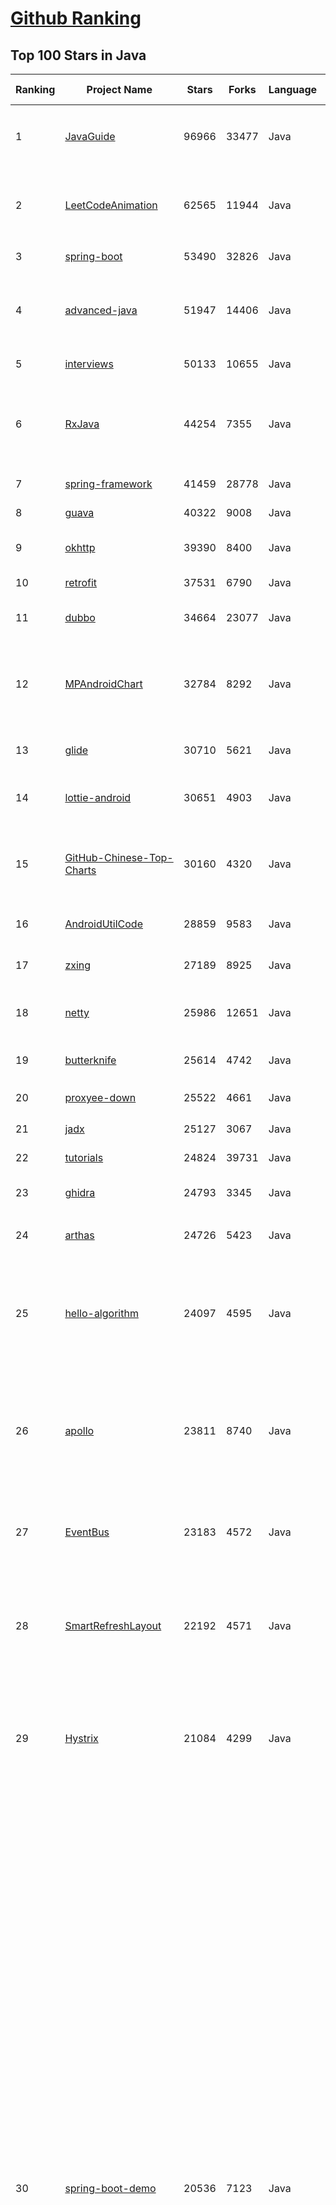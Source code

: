 [Github Ranking](../README.md)
==========

## Top 100 Stars in Java

| Ranking | Project Name | Stars | Forks | Language | Open Issues | Description | Last Commit |
| ------- | ------------ | ----- | ----- | -------- | ----------- | ----------- | ----------- |
| 1 | [JavaGuide](https://github.com/Snailclimb/JavaGuide) | 96966 | 33477 | Java | 38 | 「Java学习+面试指南」一份涵盖大部分 Java 程序员所需要掌握的核心知识。准备 Java 面试，首选 JavaGuide！ | 2021-02-12T01:58:30Z |
| 2 | [LeetCodeAnimation](https://github.com/MisterBooo/LeetCodeAnimation) | 62565 | 11944 | Java | 8 | Demonstrate all the questions on LeetCode in the form of animation.（用动画的形式呈现解LeetCode题目的思路） | 2020-09-30T01:43:30Z |
| 3 | [spring-boot](https://github.com/spring-projects/spring-boot) | 53490 | 32826 | Java | 527 | Spring Boot | 2021-02-17T00:05:00Z |
| 4 | [advanced-java](https://github.com/doocs/advanced-java) | 51947 | 14406 | Java | 1 | 😮 互联网 Java 工程师进阶知识完全扫盲：涵盖高并发、分布式、高可用、微服务、海量数据处理等领域知识，后端同学必看，前端同学也可学习 | 2021-02-13T01:54:39Z |
| 5 | [interviews](https://github.com/kdn251/interviews) | 50133 | 10655 | Java | 89 | Everything you need to know to get the job. | 2021-02-04T09:12:05Z |
| 6 | [RxJava](https://github.com/ReactiveX/RxJava) | 44254 | 7355 | Java | 9 | RxJava – Reactive Extensions for the JVM – a library for composing asynchronous and event-based programs using observable sequences for the Java VM. | 2021-02-16T09:52:51Z |
| 7 | [spring-framework](https://github.com/spring-projects/spring-framework) | 41459 | 28778 | Java | 1181 | Spring Framework | 2021-02-16T17:56:49Z |
| 8 | [guava](https://github.com/google/guava) | 40322 | 9008 | Java | 732 | Google core libraries for Java | 2021-02-16T03:24:59Z |
| 9 | [okhttp](https://github.com/square/okhttp) | 39390 | 8400 | Java | 93 | Square’s meticulous HTTP client for the JVM, Android, and GraalVM. | 2021-02-14T09:10:59Z |
| 10 | [retrofit](https://github.com/square/retrofit) | 37531 | 6790 | Java | 133 | A type-safe HTTP client for Android and the JVM | 2021-02-09T15:56:07Z |
| 11 | [dubbo](https://github.com/apache/dubbo) | 34664 | 23077 | Java | 1012 | Apache Dubbo is a high-performance, java based, open source RPC framework. | 2021-02-16T06:53:03Z |
| 12 | [MPAndroidChart](https://github.com/PhilJay/MPAndroidChart) | 32784 | 8292 | Java | 1913 | A powerful 🚀 Android chart view / graph view library, supporting line- bar- pie- radar- bubble- and candlestick charts as well as scaling, panning and animations. | 2021-02-08T14:59:39Z |
| 13 | [glide](https://github.com/bumptech/glide) | 30710 | 5621 | Java | 205 | An image loading and caching library for Android focused on smooth scrolling | 2021-02-12T19:23:51Z |
| 14 | [lottie-android](https://github.com/airbnb/lottie-android) | 30651 | 4903 | Java | 31 | Render After Effects animations natively on Android and iOS, Web, and React Native | 2021-02-16T23:05:04Z |
| 15 | [GitHub-Chinese-Top-Charts](https://github.com/kon9chunkit/GitHub-Chinese-Top-Charts) | 30160 | 4320 | Java | 90 | :cn: GitHub中文排行榜，帮助你发现高分优秀中文项目、更高效地吸收国人的优秀经验成果；榜单每周更新一次，敬请关注！ | 2021-02-07T07:43:33Z |
| 16 | [AndroidUtilCode](https://github.com/Blankj/AndroidUtilCode) | 28859 | 9583 | Java | 75 | :fire: Android developers should collect the following utils(updating). | 2021-02-07T04:46:53Z |
| 17 | [zxing](https://github.com/zxing/zxing) | 27189 | 8925 | Java | 8 | ZXing ("Zebra Crossing") barcode scanning library for Java, Android | 2021-01-19T19:41:00Z |
| 18 | [netty](https://github.com/netty/netty) | 25986 | 12651 | Java | 455 | Netty project - an event-driven asynchronous network application framework | 2021-02-16T13:25:21Z |
| 19 | [butterknife](https://github.com/JakeWharton/butterknife) | 25614 | 4742 | Java | 115 | Bind Android views and callbacks to fields and methods. | 2021-01-07T07:11:24Z |
| 20 | [proxyee-down](https://github.com/proxyee-down-org/proxyee-down) | 25522 | 4661 | Java | 211 | http下载工具，基于http代理，支持多连接分块下载 | 2020-08-11T09:34:25Z |
| 21 | [jadx](https://github.com/skylot/jadx) | 25127 | 3067 | Java | 153 | Dex to Java decompiler | 2021-02-13T14:58:38Z |
| 22 | [tutorials](https://github.com/eugenp/tutorials) | 24824 | 39731 | Java | 43 | Just Announced - "Learn Spring Security OAuth":  | 2021-02-16T18:50:14Z |
| 23 | [ghidra](https://github.com/NationalSecurityAgency/ghidra) | 24793 | 3345 | Java | 1100 | Ghidra is a software reverse engineering (SRE) framework | 2021-02-16T14:45:39Z |
| 24 | [arthas](https://github.com/alibaba/arthas) | 24726 | 5423 | Java | 169 | Alibaba Java Diagnostic Tool Arthas/Alibaba Java诊断利器Arthas | 2021-02-12T08:55:50Z |
| 25 | [hello-algorithm](https://github.com/geekxh/hello-algorithm) | 24097 | 4595 | Java | 3 | 🌍「算法面试+算法知识」针对小白的算法训练 \| 还包括：1、阿里、字节、滴滴 百篇大厂面经汇总 2、千本开源电子书  3、百张思维导图 （右侧来个 star 吧 🌹，English version supported） | 2020-11-20T05:49:43Z |
| 26 | [apollo](https://github.com/ctripcorp/apollo) | 23811 | 8740 | Java | 207 | Apollo（阿波罗）是携程框架部门研发的分布式配置中心，能够集中化管理应用不同环境、不同集群的配置，配置修改后能够实时推送到应用端，并且具备规范的权限、流程治理等特性，适用于微服务配置管理场景。 | 2021-02-16T10:41:02Z |
| 27 | [EventBus](https://github.com/greenrobot/EventBus) | 23183 | 4572 | Java | 139 | Event bus for Android and Java that simplifies communication between Activities, Fragments, Threads, Services, etc. Less code, better quality. | 2020-03-04T03:28:27Z |
| 28 | [SmartRefreshLayout](https://github.com/scwang90/SmartRefreshLayout) | 22192 | 4571 | Java | 136 | 🔥下拉刷新、上拉加载、二级刷新、淘宝二楼、RefreshLayout、OverScroll，Android智能下拉刷新框架，支持越界回弹、越界拖动，具有极强的扩展性，集成了几十种炫酷的Header和 Footer。 | 2021-01-06T14:31:20Z |
| 29 | [Hystrix](https://github.com/Netflix/Hystrix) | 21084 | 4299 | Java | 382 | Hystrix is a latency and fault tolerance library designed to isolate points of access to remote systems, services and 3rd party libraries, stop cascading failure and enable resilience in complex distributed systems where failure is inevitable. | 2021-02-05T08:39:30Z |
| 30 | [spring-boot-demo](https://github.com/xkcoding/spring-boot-demo) | 20536 | 7123 | Java | 73 | 该项目已成功集成 actuator(监控)、admin(可视化监控)、logback(日志)、aopLog(通过AOP记录web请求日志)、统一异常处理(json级别和页面级别)、freemarker(模板引擎)、thymeleaf(模板引擎)、Beetl(模板引擎)、Enjoy(模板引擎)、JdbcTemplate(通用JDBC操作数据库)、JPA(强大的ORM框架)、mybatis(强大的ORM框架)、通用Mapper(快速操作Mybatis)、PageHelper(通用的Mybatis分页插件)、mybatis-plus(快速操作Mybatis)、BeetlSQL(强大的ORM框架)、upload(本地文件上传和七牛云文件上传)、redis(缓存)、ehcache(缓存)、email(发送各种类型邮件)、task(基础定时任务)、quartz(动态管理定时任务)、xxl-job(分布式定时任务)、swagger(API接口管理测试)、security(基于RBAC的动态权限认证)、SpringSession(Session共享)、Zookeeper(结合AOP实现分布式锁)、RabbitMQ(消息队列)、Kafka(消息队列)、websocket(服务端推送监控服务器运行信息)、socket.io(聊天室)、ureport2(中国式报表)、打包成war文件、集成 ElasticSearch(基本操作和高级查询)、Async(异步任务)、集成Dubbo(采用官方的starter)、MongoDB(文档数据库)、neo4j(图数据库)、docker(容器化)、JPA多数据源、Mybatis多数据源、代码生成器、GrayLog(日志收集)、JustAuth(第三方登录)、LDAP(增删改查)、动态添加/切换数据源、单机限流(AOP + Guava RateLimiter)、分布式限流(AOP + Redis + Lua)、ElasticSearch 7.x(使用官方 Rest High Level Client)、HTTPS、Flyway(数据库初始化)、UReport2(中国式复杂报表)。 | 2021-02-08T09:51:52Z |
| 31 | [Signal-Android](https://github.com/signalapp/Signal-Android) | 19831 | 4666 | Java | 1306 | A private messenger for Android. | 2021-02-16T22:49:05Z |
| 32 | [toBeTopJavaer](https://github.com/hollischuang/toBeTopJavaer) | 19614 | 4463 | Java | 28 | To Be Top Javaer - Java工程师成神之路 | 2021-02-02T02:52:19Z |
| 33 | [RxAndroid](https://github.com/ReactiveX/RxAndroid) | 19329 | 2991 | Java | 1 | RxJava bindings for Android | 2021-02-04T19:46:59Z |
| 34 | [gson](https://github.com/google/gson) | 19191 | 3710 | Java | 634 | A Java serialization/deserialization library to convert Java Objects into JSON and back | 2021-01-21T05:48:12Z |
| 35 | [jeecg-boot](https://github.com/zhangdaiscott/jeecg-boot) | 18938 | 7368 | Java | 45 | 基于代码生成器的低代码平台，超越传统商业平台！前后端分离架构SpringBoot 2.x，SpringCloud，Ant Design&Vue，Mybatis-plus，Shiro，JWT。强大的代码生成器让前后端代码一键生成，无需写任何代码! 引领新低代码开发模式OnlineCoding->代码生成->手工MERGE，帮助Java项目解决70%重复工作，让开发更关注业务，既能快速提高开发效率，帮助公司节省成本，同时又不失灵活性。 | 2021-02-09T02:33:10Z |
| 36 | [dbeaver](https://github.com/dbeaver/dbeaver) | 18659 | 1701 | Java | 1286 | Free universal database tool and SQL client | 2021-02-16T20:22:23Z |
| 37 | [SpringAll](https://github.com/wuyouzhuguli/SpringAll) | 18499 | 5597 | Java | 10 | 循序渐进，学习Spring Boot、Spring Boot & Shiro、Spring Batch、Spring Cloud、Spring Cloud Alibaba、Spring Security & Spring Security OAuth2，博客Spring系列源码：https://mrbird.cc | 2021-01-31T03:32:50Z |
| 38 | [libgdx](https://github.com/libgdx/libgdx) | 18042 | 6116 | Java | 189 | Desktop/Android/HTML5/iOS Java game development framework | 2021-02-13T10:16:06Z |
| 39 | [picasso](https://github.com/square/picasso) | 17859 | 4005 | Java | 213 | A powerful image downloading and caching library for Android | 2021-01-31T11:42:15Z |
| 40 | [canal](https://github.com/alibaba/canal) | 17798 | 5540 | Java | 594 | 阿里巴巴 MySQL binlog 增量订阅&消费组件  | 2021-02-16T05:38:11Z |
| 41 | [xxl-job](https://github.com/xuxueli/xxl-job) | 17279 | 7424 | Java | 462 | A distributed task scheduling framework.（分布式任务调度平台XXL-JOB） | 2021-02-10T02:58:44Z |
| 42 | [ExoPlayer](https://github.com/google/ExoPlayer) | 17269 | 5107 | Java | 456 | An extensible media player for Android | 2021-02-15T13:44:47Z |
| 43 | [Android-Universal-Image-Loader](https://github.com/nostra13/Android-Universal-Image-Loader) | 16786 | 6280 | Java | 438 | Powerful and flexible library for loading, caching and displaying images on Android. | 2020-04-06T21:07:32Z |
| 44 | [DoraemonKit](https://github.com/didi/DoraemonKit) | 16749 | 2379 | Java | 83 | A full-featured App (iOS 、Android、miniapp、Flutter) development assistant. You deserve it.  简称 "DoKit" 。一款功能齐全的客户端（ iOS 、Android、微信小程序、Flutter ）研发助手，你值得拥有。https://www.dokit.cn/ | 2021-02-10T03:49:58Z |
| 45 | [fresco](https://github.com/facebook/fresco) | 16493 | 3747 | Java | 138 | An Android library for managing images and the memory they use. | 2021-02-15T18:17:21Z |
| 46 | [nacos](https://github.com/alibaba/nacos) | 16345 | 6208 | Java | 273 | an easy-to-use dynamic service discovery, configuration and service management platform for building cloud native applications. | 2021-02-08T04:01:34Z |
| 47 | [bazel](https://github.com/bazelbuild/bazel) | 16222 | 2873 | Java | 2015 | a fast, scalable, multi-language and extensible build system | 2021-02-17T01:04:31Z |
| 48 | [zheng](https://github.com/shuzheng/zheng) | 15848 | 7423 | Java | 61 | 基于Spring+SpringMVC+Mybatis分布式敏捷开发系统架构，提供整套公共微服务服务模块：集中权限管理（单点登录）、内容管理、支付中心、用户管理（支持第三方登录）、微信平台、存储系统、配置中心、日志分析、任务和通知等，支持服务治理、监控和追踪，努力为中小型企业打造全方位J2EE企业级开发解决方案。 | 2021-01-20T22:44:04Z |
| 49 | [GSYVideoPlayer](https://github.com/CarGuo/GSYVideoPlayer) | 15722 | 3494 | Java | 16 | 视频播放器（IJKplayer、ExoPlayer、MediaPlayer），HTTPS，支持弹幕，外挂字幕，支持滤镜、水印、gif截图，片头广告、中间广告，多个同时播放，支持基本的拖动，声音、亮度调节，支持边播边缓存，支持视频自带rotation的旋转（90,270之类），重力旋转与手动旋转的同步支持，支持列表播放 ，列表全屏动画，视频加载速度，列表小窗口支持拖动，动画效果，调整比例，多分辨率切换，支持切换播放器，进度条小窗口预览，列表切换详情页面无缝播放，rtsp、concat、mpeg。  | 2021-02-08T06:16:55Z |
| 50 | [redisson](https://github.com/redisson/redisson) | 15701 | 3831 | Java | 201 | Redisson - Redis Java client with features of In-Memory Data Grid. Over 50 Redis based Java objects and services: Set, Multimap, SortedSet, Map, List, Queue, Deque, Semaphore, Lock, AtomicLong, Map Reduce, Publish / Subscribe, Bloom filter, Spring Cache, Tomcat, Scheduler, JCache API, Hibernate, MyBatis, RPC, local cache ... | 2021-02-16T10:19:31Z |
| 51 | [tinker](https://github.com/Tencent/tinker) | 15637 | 3136 | Java | 369 | Tinker is a hot-fix solution library for Android, it supports dex, library and resources update without reinstall apk. | 2021-01-22T08:43:30Z |
| 52 | [litemall](https://github.com/linlinjava/litemall) | 15334 | 6147 | Java | 37 | 又一个小商城。litemall = Spring Boot后端 + Vue管理员前端 + 微信小程序用户前端 + Vue用户移动端 | 2021-01-20T12:34:24Z |
| 53 | [Sentinel](https://github.com/alibaba/Sentinel) | 15333 | 5225 | Java | 334 | A powerful flow control component enabling reliability, resilience and monitoring for microservices. (面向云原生微服务的高可用流控防护组件) | 2021-02-17T01:47:27Z |
| 54 | [mybatis-3](https://github.com/mybatis/mybatis-3) | 15060 | 10204 | Java | 163 | MyBatis SQL mapper framework for Java | 2021-02-16T10:50:42Z |
| 55 | [cat](https://github.com/dianping/cat) | 14998 | 4748 | Java | 128 | CAT 作为服务端项目基础组件，提供了 Java, C/C++, Node.js, Python, Go 等多语言客户端，已经在美团点评的基础架构中间件框架（MVC框架，RPC框架，数据库框架，缓存框架等，消息队列，配置系统等）深度集成，为美团点评各业务线提供系统丰富的性能指标、健康状况、实时告警等。 | 2021-01-29T14:38:23Z |
| 56 | [SpringCloudLearning](https://github.com/forezp/SpringCloudLearning) | 14961 | 7351 | Java | 44 | 《史上最简单的Spring Cloud教程源码》 | 2020-06-10T10:16:16Z |
| 57 | [graal](https://github.com/oracle/graal) | 14546 | 1097 | Java | 732 | GraalVM: Run Programs Faster Anywhere :rocket: | 2021-02-17T01:09:06Z |
| 58 | [java8-tutorial](https://github.com/winterbe/java8-tutorial) | 14381 | 3503 | Java | 19 | Modern Java - A Guide to Java 8 | 2020-10-30T02:33:19Z |
| 59 | [springboot-learning-example](https://github.com/JeffLi1993/springboot-learning-example) | 13976 | 6700 | Java | 45 | spring boot 实践学习案例，是 spring boot 初学者及核心技术巩固的最佳实践。另外写博客，用 OpenWrite。 | 2020-11-19T16:48:54Z |
| 60 | [lottie-react-native](https://github.com/lottie-react-native/lottie-react-native) | 13860 | 1502 | Java | 126 | Lottie wrapper for React Native. | 2021-02-09T12:16:57Z |
| 61 | [CircleImageView](https://github.com/hdodenhof/CircleImageView) | 13751 | 3046 | Java | 6 | A circular ImageView for Android | 2020-12-30T07:44:38Z |
| 62 | [rocketmq](https://github.com/apache/rocketmq) | 13520 | 7407 | Java | 382 | Mirror of Apache RocketMQ | 2021-02-15T13:01:21Z |
| 63 | [disruptor](https://github.com/LMAX-Exchange/disruptor) | 13442 | 3317 | Java | 13 | High Performance Inter-Thread Messaging Library | 2021-02-16T15:27:14Z |
| 64 | [ARouter](https://github.com/alibaba/ARouter) | 12858 | 2249 | Java | 28 | 💪 A framework for assisting in the renovation of Android componentization (帮助 Android App 进行组件化改造的路由框架) | 2021-02-06T18:13:23Z |
| 65 | [SpringBoot-Learning](https://github.com/dyc87112/SpringBoot-Learning) | 12772 | 4254 | Java | 49 | Spring Boot基础教程，Spring Boot 2.x版本连载中！！！ | 2021-02-02T11:15:23Z |
| 66 | [logger](https://github.com/orhanobut/logger) | 12677 | 2031 | Java | 64 | ✔️ Simple, pretty and powerful logger for android | 2020-10-29T10:49:01Z |
| 67 | [QMUI_Android](https://github.com/Tencent/QMUI_Android) | 12657 | 2434 | Java | 350 | 提高 Android UI 开发效率的 UI 库 | 2021-02-07T12:02:37Z |
| 68 | [NewPipe](https://github.com/TeamNewPipe/NewPipe) | 12653 | 1665 | Java | 848 | A libre lightweight streaming front-end for Android. | 2021-02-16T19:42:00Z |
| 69 | [Luban](https://github.com/Curzibn/Luban) | 12327 | 2086 | Java | 138 | Luban(鲁班)—Image compression with efficiency very close to WeChat Moments/可能是最接近微信朋友圈的图片压缩算法 | 2019-09-12T02:26:37Z |
| 70 | [stetho](https://github.com/facebookarchive/stetho) | 12145 | 1120 | Java | 74 | Stetho is a debug bridge for Android applications, enabling the powerful Chrome Developer Tools and much more. | 2020-10-14T12:23:01Z |
| 71 | [deeplearning4j](https://github.com/eclipse/deeplearning4j) | 11959 | 4866 | Java | 959 | Eclipse Deeplearning4j, ND4J, DataVec and more - deep learning & linear algebra for Java/Scala with GPUs + Spark | 2021-02-16T02:02:43Z |
| 72 | [material-components-android](https://github.com/material-components/material-components-android) | 11948 | 2271 | Java | 658 | Modular and customizable Material Design UI components for Android | 2021-02-08T19:17:04Z |
| 73 | [bytecode-viewer](https://github.com/Konloch/bytecode-viewer) | 11878 | 849 | Java | 64 | A Java 8+ Jar & Android APK Reverse Engineering Suite (Decompiler, Editor, Debugger & More) | 2020-07-26T01:45:10Z |
| 74 | [vert.x](https://github.com/eclipse-vertx/vert.x) | 11831 | 1770 | Java | 285 | Vert.x is a tool-kit for building reactive applications on the JVM | 2021-02-16T10:28:00Z |
| 75 | [Matisse](https://github.com/zhihu/Matisse) | 11823 | 1879 | Java | 431 | :fireworks: A well-designed local image and video selector for Android | 2021-01-28T11:25:24Z |
| 76 | [elasticsearch-analysis-ik](https://github.com/medcl/elasticsearch-analysis-ik) | 11502 | 2621 | Java | 293 | The IK Analysis plugin integrates Lucene IK analyzer into elasticsearch, support customized dictionary. | 2021-01-18T03:53:22Z |
| 77 | [Arduino](https://github.com/arduino/Arduino) | 11444 | 6811 | Java | 957 | open-source electronics platform | 2021-02-09T01:43:43Z |
| 78 | [Apktool](https://github.com/iBotPeaches/Apktool) | 11351 | 2710 | Java | 48 | A tool for reverse engineering Android apk files | 2021-01-30T12:12:34Z |
| 79 | [hadoop](https://github.com/apache/hadoop) | 11314 | 7023 | Java | 370 | Apache Hadoop | 2021-02-17T01:38:20Z |
| 80 | [VirtualXposed](https://github.com/android-hacker/VirtualXposed) | 11295 | 1975 | Java | 65 | A simple app to use Xposed without root, unlock the bootloader or modify system image, etc. | 2021-02-06T06:44:09Z |
| 81 | [SlidingMenu](https://github.com/jfeinstein10/SlidingMenu) | 11194 | 5221 | Java | 307 | An Android library that allows you to easily create applications with slide-in menus. You may use it in your Android apps provided that you cite this project and include the license in your app. Thanks! | 2017-03-31T02:15:51Z |
| 82 | [VasSonic](https://github.com/Tencent/VasSonic) | 11187 | 1530 | Java | 41 | VasSonic is a lightweight and high-performance Hybrid framework developed by tencent VAS team, which is intended to speed up the first screen of websites working on Android and iOS platform.  | 2020-01-04T11:55:57Z |
| 83 | [pinpoint](https://github.com/pinpoint-apm/pinpoint) | 11178 | 3356 | Java | 187 | APM, (Application Performance Management) tool for large-scale distributed systems.  | 2021-02-17T02:39:24Z |
| 84 | [AndroidAutoSize](https://github.com/JessYanCoding/AndroidAutoSize) | 11158 | 1611 | Java | 42 | 🔥 A low-cost Android screen adaptation solution (今日头条屏幕适配方案终极版，一个极低成本的 Android 屏幕适配方案). | 2020-07-15T07:47:56Z |
| 85 | [androidannotations](https://github.com/androidannotations/androidannotations) | 11120 | 2441 | Java | 47 | Fast Android Development. Easy maintainance. | 2020-11-19T20:37:14Z |
| 86 | [realm-java](https://github.com/realm/realm-java) | 11088 | 1748 | Java | 396 | Realm is a mobile database: a replacement for SQLite & ORMs | 2021-02-16T17:02:24Z |
| 87 | [tink](https://github.com/google/tink) | 11054 | 912 | Java | 65 | Tink is a multi-language, cross-platform, open source library that provides cryptographic APIs that are secure, easy to use correctly, and hard(er) to misuse. | 2021-02-13T03:00:29Z |
| 88 | [banner](https://github.com/youth5201314/banner) | 10920 | 2177 | Java | 93 | 🔥🔥🔥Banner 2.0 来了！Android广告图片轮播控件，内部基于ViewPager2实现，Indicator和UI都可以自定义。 | 2021-01-26T08:01:26Z |
| 89 | [android-async-http](https://github.com/android-async-http/android-async-http) | 10611 | 4256 | Java | 103 | This project under develop | 2021-01-27T11:24:20Z |
| 90 | [JustAuth](https://github.com/justauth/JustAuth) | 10574 | 1860 | Java | 27 | :100: 小而全而美的第三方登录开源组件。目前已支持Github、Gitee、微博、钉钉、百度、Coding、腾讯云开发者平台、OSChina、支付宝、QQ、微信、淘宝、Google、Facebook、抖音、领英、小米、微软、今日头条、Teambition、StackOverflow、Pinterest、人人、华为、企业微信、酷家乐、Gitlab、美团、饿了么和推特等第三方平台的授权登录。 Login, so easy! | 2021-01-15T10:33:29Z |
| 91 | [mybatis-plus](https://github.com/baomidou/mybatis-plus) | 10515 | 2893 | Java | 34 | An powerful enhanced toolkit of MyBatis for simplify development | 2021-02-08T06:07:00Z |
| 92 | [uCrop](https://github.com/Yalantis/uCrop) | 10506 | 1887 | Java | 182 | Image Cropping Library for Android | 2021-02-12T15:06:39Z |
| 93 | [zuul](https://github.com/Netflix/zuul) | 10498 | 1994 | Java | 222 | Zuul is a gateway service that provides dynamic routing, monitoring, resiliency, security, and more. | 2021-02-15T19:52:57Z |
| 94 | [PermissionsDispatcher](https://github.com/permissions-dispatcher/PermissionsDispatcher) | 10460 | 1376 | Java | 15 | A declarative API to handle Android runtime permissions. | 2021-02-14T15:26:26Z |
| 95 | [JiaoZiVideoPlayer](https://github.com/lipangit/JiaoZiVideoPlayer) | 10322 | 2423 | Java | 263 | MediaPlayer exoplayer ijkplayer ffmpeg | 2020-09-14T19:02:20Z |
| 96 | [jib](https://github.com/GoogleContainerTools/jib) | 10289 | 1013 | Java | 116 | 🏗 Build container images for your Java applications. | 2021-02-15T05:43:53Z |
| 97 | [okhttp-OkGo](https://github.com/jeasonlzy/okhttp-OkGo) | 10247 | 2498 | Java | 438 | OkGo - 3.0 震撼来袭，该库是基于 Http 协议，封装了 OkHttp 的网络请求框架，比 Retrofit 更简单易用，支持 RxJava，RxJava2，支持自定义缓存，支持批量断点下载管理和批量上传管理功能 | 2020-05-09T13:57:40Z |
| 98 | [ViewPagerIndicator](https://github.com/JakeWharton/ViewPagerIndicator) | 10216 | 4170 | Java | 215 | Paging indicator widgets compatible with the ViewPager from the Android Support Library and ActionBarSherlock. | 2017-11-26T17:13:46Z |
| 99 | [FlycoTabLayout](https://github.com/H07000223/FlycoTabLayout) | 10210 | 2240 | Java | 351 | An Android TabLayout Lib | 2020-09-27T06:20:53Z |
| 100 | [eureka](https://github.com/Netflix/eureka) | 10202 | 3052 | Java | 24 | AWS Service registry for resilient mid-tier load balancing and failover. | 2021-01-20T17:27:40Z |


